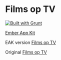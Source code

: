 # Films op TV

[![Built with Grunt](https://cdn.gruntjs.com/builtwith.png)](http://gruntjs.com/)

[Ember App Kit](http://stefanpenner.github.io/ember-app-kit/)


EAK version [Films op TV](http://www.remcoraaijmakers.nl/filmsoptv3/)


Original [Films op TV](http://www.remcoraaijmakers.nl/filmsoptv/)
